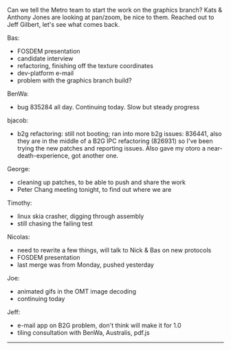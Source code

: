 Can we tell the Metro team to start the work on the graphics branch?
Kats & Anthony Jones are looking at pan/zoom, be nice to them.
Reached out to Jeff Gilbert, let's see what comes back.


Bas:
* FOSDEM presentation
* candidate interview
* refactoring, finishing off the texture coordinates
* dev-platform e-mail 
* problem with the graphics branch build?

BenWa:
* bug 835284 all day. Continuing today. Slow but steady progress

bjacob:
* b2g refactoring: still not booting; ran into more b2g issues: 836441, also they are in the middle of a B2G IPC refactoring (826931) so I've been trying the new patches and reporting issues. Also gave my otoro a near-death-experience, got another one.

George:
* cleaning up patches, to be able to push and share the work
* Peter Chang meeting tonight, to find out where we are

Timothy:
* linux skia crasher, digging through assembly
* still chasing the failing test

Nicolas:
* need to rewrite a few things, will talk to Nick & Bas on new protocols
* FOSDEM presentation
* last merge was from Monday, pushed yesterday

Joe:
* animated gifs in the OMT image decoding
* continuing today

Jeff:
* e-mail app on B2G problem, don't think will make it for 1.0
* tiling consultation with BenWa, Australis, pdf.js

________________


